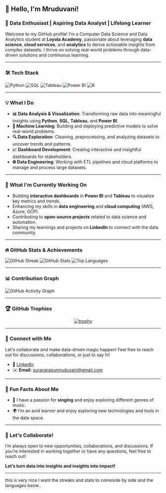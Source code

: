 ## 👋 Hello, I'm Mruduvani!

### 🚀 Data Enthusiast | Aspiring Data Analyst | Lifelong Learner

Welcome to my GitHub profile! I’m a Computer Data Science and Data Analytics student at **Loyola Academy**, passionate about leveraging **data science**, **cloud services**, and **analytics** to derive actionable insights from complex datasets. I thrive on solving real-world problems through data-driven solutions and continuous learning.

---

### 🛠 **Tech Stack**

![Python](https://img.shields.io/badge/Python-3776AB?style=for-the-badge&logo=python&logoColor=white)
![SQL](https://img.shields.io/badge/SQL-4479A1?style=for-the-badge&logo=mysql&logoColor=white)
![Tableau](https://img.shields.io/badge/Tableau-E97627?style=for-the-badge&logo=tableau&logoColor=white)
![Power BI](https://img.shields.io/badge/Power%20BI-F2C811?style=for-the-badge&logo=power-bi&logoColor=black)
![R](https://img.shields.io/badge/R-276DC3?style=for-the-badge&logo=r&logoColor=white)


---

### 💡 **What I Do**

- **📊 Data Analysis & Visualization**: Transforming raw data into meaningful insights using **Python**, **SQL**, **Tableau**, and **Power BI**.
- **🤖 Machine Learning**: Building and deploying predictive models to solve real-world problems.
- **🔍 Data Exploration**: Cleaning, preprocessing, and analyzing datasets to uncover trends and patterns.
- **📈 Dashboard Development**: Creating interactive and insightful dashboards for stakeholders.
- **🌐 Data Engineering**: Working with ETL pipelines and cloud platforms to manage and process large datasets.

---

### 🌱 **What I'm Currently Working On**

- Building **interactive dashboards** in **Power BI** and **Tableau** to visualize key metrics and trends.
- Enhancing my skills in **data engineering** and **cloud computing** (AWS, Azure, GCP).
- Contributing to **open-source projects** related to data science and automation.
- Sharing my learnings and projects on **LinkedIn** to connect with the data community.

---

### 🔥 **GitHub Stats & Achievements**

![GitHub Streak](https://streak-stats.demolab.com/?user=Mrudu17&theme=radical)
![GitHub Stats](https://github-readme-stats.vercel.app/api?username=Mrudu17&show_icons=true&theme=radical)
![Top Languages](https://github-readme-stats.vercel.app/api/top-langs/?username=Mrudu17&layout=compact&theme=radical)

---

### 📊 **Contribution Graph**

![GitHub Activity Graph](https://github-readme-activity-graph.vercel.app/graph?username=Mrudu17&theme=react-dark)


---

### 🏆 **GitHub Trophies**

<div align="center">

[![trophy](https://github-profile-trophy.vercel.app/?username=Mrudu17&theme=onedark&row=2&column=3&margin-w=15&margin-h=15)](https://github.com/ryo-ma/github-profile-trophy)

</div>


---

### 🔗 **Connect with Me**

Let's collaborate and make data-driven magic happen! Feel free to reach out for discussions, collaborations, or just to say hi!  

- 💼 [LinkedIn](https://www.linkedin.com/in/s.k.mruduvani)  
- ✉️ **Email:** suravarapumruduvani@gmail.com
  
---

### 🎵 **Fun Facts About Me**

- 🎵 I have a passion for **singing** and enjoy exploring different genres of music.
- 🌍 I’m an avid learner and enjoy exploring new technologies and tools in the data space.

---

### 🚀 **Let's Collaborate!**

I’m always open to new opportunities, collaborations, and discussions. If you’re interested in working together or have any questions, feel free to reach out!  

**Let’s turn data into insights and insights into impact!**  

---

this is very nice
I want the streaks and stats to comeside by side and the languages beow..
